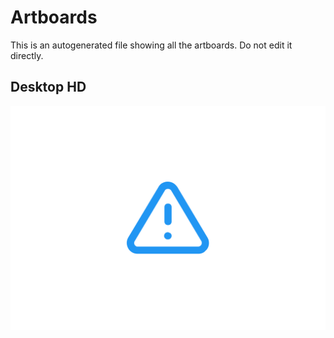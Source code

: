 # Artboards

This is an autogenerated file showing all the artboards. Do not edit it directly.

## Desktop HD

![Desktop HD](./.exportedArtboards/Untitled/Desktop%20HD.png)

